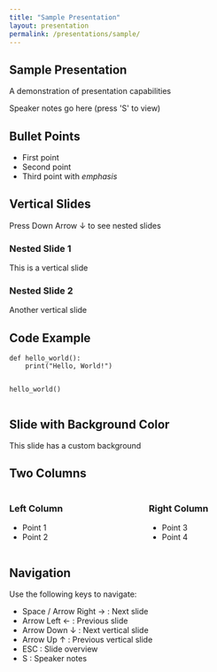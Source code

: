 ```yaml
---
title: "Sample Presentation"
layout: presentation
permalink: /presentations/sample/
---
```


<section>
  <h1>Sample Presentation</h1>
  <p>A demonstration of presentation capabilities</p>
  <aside class="notes">
    Speaker notes go here (press 'S' to view)
  </aside>
</section>

<section>
  <h2>Bullet Points</h2>
  <ul>
    <li>First point</li>
    <li>Second point</li>
    <li>Third point with <em>emphasis</em></li>
  </ul>
</section>

<section>
  <section>
    <h2>Vertical Slides</h2>
    <p>Press Down Arrow ↓ to see nested slides</p>
  </section>
  <section>
    <h3>Nested Slide 1</h3>
    <p>This is a vertical slide</p>
  </section>
  <section>
    <h3>Nested Slide 2</h3>
    <p>Another vertical slide</p>
  </section>
</section>

<section>
  <h2>Code Example</h2>
  <pre><code class="language-python">def hello_world():
    print("Hello, World!")
    
hello_world()</code></pre>
</section>

<section data-background="#007acc">
  <h2>Slide with Background Color</h2>
  <p>This slide has a custom background</p>
</section>

<section>
  <h2>Two Columns</h2>
  <div style="display: flex; justify-content: space-between;">
    <div style="flex: 1;">
      <h3>Left Column</h3>
      <ul>
        <li>Point 1</li>
        <li>Point 2</li>
      </ul>
    </div>
    <div style="flex: 1;">
      <h3>Right Column</h3>
      <ul>
        <li>Point 3</li>
        <li>Point 4</li>
      </ul>
    </div>
  </div>
</section>

<section>
  <h2>Navigation</h2>
  <p>Use the following keys to navigate:</p>
  <ul>
    <li>Space / Arrow Right → : Next slide</li>
    <li>Arrow Left ← : Previous slide</li>
    <li>Arrow Down ↓ : Next vertical slide</li>
    <li>Arrow Up ↑ : Previous vertical slide</li>
    <li>ESC : Slide overview</li>
    <li>S : Speaker notes</li>
  </ul>
</section> 